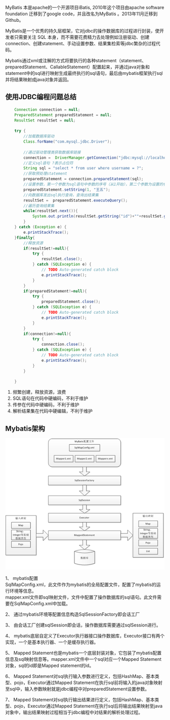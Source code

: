 MyBatis 本是apache的一个开源项目iBatis, 2010年这个项目由apache software foundation 迁移到了google code，并且改名为MyBatis 。2013年11月迁移到Github。

MyBatis是一个优秀的持久层框架，它对jdbc的操作数据库的过程进行封装，使开发者只需要关注 SQL 本身，而不需要花费精力去处理例如注册驱动、创建connection、创建statement、手动设置参数、结果集检索等jdbc繁杂的过程代码。

Mybatis通过xml或注解的方式将要执行的各种statement（statement、preparedStatement、CallableStatement）配置起来，并通过java对象和statement中的sql进行映射生成最终执行的sql语句，最后由mybatis框架执行sql并将结果映射成java对象并返回。

## 使用JDBC编程问题总结

```java
    Connection connection = null;
    PreparedStatement preparedStatement = null;
    ResultSet resultSet = null;

    try {
        //加载数据库驱动
        Class.forName("com.mysql.jdbc.Driver");

        //通过驱动管理类获取数据库链接
        connection =  DriverManager.getConnection("jdbc:mysql://localhost:3306/mybatis?characterEncoding=utf-8", "root", "admin");
        //定义sql语句 ?表示占位符
        String sql = "select * from user where username = ?";
        //获取预处理statement
        preparedStatement = connection.prepareStatement(sql);
        //设置参数，第一个参数为sql语句中参数的序号（从1开始），第二个参数为设置的参数值
        preparedStatement.setString(1, "王五");
        //向数据库发出sql执行查询，查询出结果集
        resultSet =  preparedStatement.executeQuery();
        //遍历查询结果集
        while(resultSet.next()){
            System.out.println(resultSet.getString("id")+""+resultSet.getString("username"));
        }
    } catch (Exception e) {
        e.printStackTrace();
    }finally{
        //释放资源
        if(resultSet!=null){
            try {
                resultSet.close();
            } catch (SQLException e) {
                // TODO Auto-generated catch block
                e.printStackTrace();
            }
        }
        if(preparedStatement!=null){
            try {
                preparedStatement.close();
            } catch (SQLException e) {
                // TODO Auto-generated catch block
                e.printStackTrace();
            }
        }
        if(connection!=null){
            try {
                connection.close();
            } catch (SQLException e) {
                // TODO Auto-generated catch block
                e.printStackTrace();
            }
        }

    }
```

1. 频繁创建，释放资源，浪费
2. SQL语句在代码中硬编码，不利于维护
3. 传参在代码中硬编码，不利于维护
4. 解析结果集在代码中硬编辑，不利于维护

## Mybatis架构

![](https://github.com/M78Snail/JavaReview/blob/master/MD/mybatis/assets/importmb0.png)

1、  mybatis配置  
SqlMapConfig.xml，此文件作为mybatis的全局配置文件，配置了mybatis的运行环境等信息。  
mapper.xml文件即sql映射文件，文件中配置了操作数据库的sql语句。此文件需要在SqlMapConfig.xml中加载。

2、  通过mybatis环境等配置信息构造SqlSessionFactory即会话工厂

3、  由会话工厂创建sqlSession即会话，操作数据库需要通过sqlSession进行。

4、  mybatis底层自定义了Executor执行器接口操作数据库，Executor接口有两个实现，一个是基本执行器、一个是缓存执行器。

5、  Mapped Statement也是mybatis一个底层封装对象，它包装了mybatis配置信息及sql映射信息等。mapper.xml文件中一个sql对应一个Mapped Statement对象，sql的id即是Mapped statement的id。

6、  Mapped Statement对sql执行输入参数进行定义，包括HashMap、基本类型、pojo，Executor通过Mapped Statement在执行sql前将输入的java对象映射至sql中，输入参数映射就是jdbc编程中对preparedStatement设置参数。

7、  Mapped Statement对sql执行输出结果进行定义，包括HashMap、基本类型、pojo，Executor通过Mapped Statement在执行sql后将输出结果映射至java对象中，输出结果映射过程相当于jdbc编程中对结果的解析处理过程。

